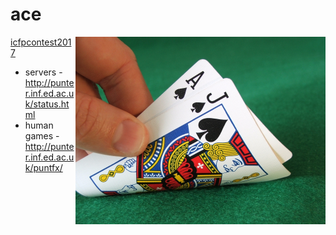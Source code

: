 ace
===

<img src="https://github.com/ambiata/ace/raw/master/img/blackjack.jpg" width="400" align="right"/>

[icfpcontest2017](http://events.inf.ed.ac.uk/icfpcontest2017/)


 - servers - http://punter.inf.ed.ac.uk/status.html
 - human games - http://punter.inf.ed.ac.uk/puntfx/
